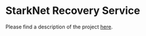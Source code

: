 # StarkNet Recovery Service
Please find a description of the project [here](https://github.com/Starknet-Recovery-Service/).
